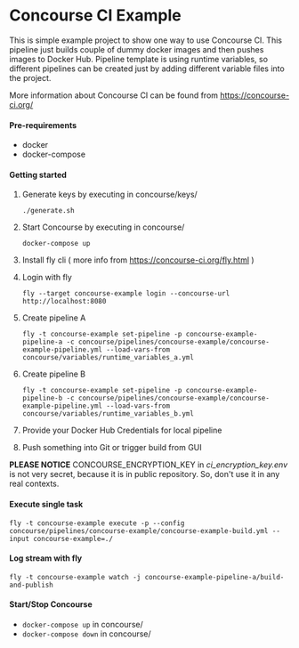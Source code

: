 # Concourse CI Example

This is simple example project to show one way to use Concourse CI. This pipeline just builds couple of dummy docker
images and then pushes images to Docker Hub. Pipeline template is using runtime variables, so different pipelines
can be created just by adding different variable files into the project.

More information about Concourse CI can be found from https://concourse-ci.org/  

#### Pre-requirements

- docker
- docker-compose

#### Getting started

1. Generate keys by executing in concourse/keys/
   
   ```./generate.sh```
   
2. Start Concourse by executing in concourse/
   
   ```docker-compose up```
   
3. Install fly cli ( more info from https://concourse-ci.org/fly.html )
   
4. Login with fly
   
   ```fly --target concourse-example login --concourse-url http://localhost:8080```
   
5. Create pipeline A
   
   ```fly -t concourse-example set-pipeline -p concourse-example-pipeline-a -c concourse/pipelines/concourse-example/concourse-example-pipeline.yml --load-vars-from concourse/variables/runtime_variables_a.yml```
   
6. Create pipeline B
   
   ```fly -t concourse-example set-pipeline -p concourse-example-pipeline-b -c concourse/pipelines/concourse-example/concourse-example-pipeline.yml --load-vars-from concourse/variables/runtime_variables_b.yml```
   
7. Provide your Docker Hub Credentials for local pipeline
   
8. Push something into Git or trigger build from GUI

**PLEASE NOTICE** CONCOURSE_ENCRYPTION_KEY in *ci_encryption_key.env* is not very secret, because it is in public repository. So, don't use it in any real contexts.


#### Execute single task

```fly -t concourse-example execute -p --config concourse/pipelines/concourse-example/concourse-example-build.yml --input concourse-example=./```

#### Log stream with fly

```fly -t concourse-example watch -j concourse-example-pipeline-a/build-and-publish```

#### Start/Stop Concourse

- ```docker-compose up``` in concourse/
- ```docker-compose down``` in concourse/

